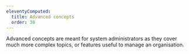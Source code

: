 ```yaml
---
eleventyComputed:
  title: Advanced concepts
  order: 30
---
```

Advanced concepts are meant for system administrators as they cover much more complex topics, or features useful to manage an organisation.
